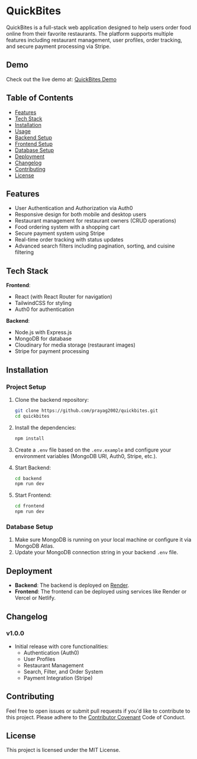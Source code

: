 # QuickBites

QuickBites is a full-stack web application designed to help users order food online from their favorite restaurants. The platform supports multiple features including restaurant management, user profiles, order tracking, and secure payment processing via Stripe.

## Demo
Check out the live demo at: [QuickBites Demo](https://quickbites-backend-lndr.onrender.com)

## Table of Contents
- [Features](#features)
- [Tech Stack](#tech-stack)
- [Installation](#installation)
- [Usage](#usage)
- [Backend Setup](#backend-setup)
- [Frontend Setup](#frontend-setup)
- [Database Setup](#database-setup)
- [Deployment](#deployment)
- [Changelog](#changelog)
- [Contributing](#contributing)
- [License](#license)

## Features
- User Authentication and Authorization via Auth0
- Responsive design for both mobile and desktop users
- Restaurant management for restaurant owners (CRUD operations)
- Food ordering system with a shopping cart
- Secure payment system using Stripe
- Real-time order tracking with status updates
- Advanced search filters including pagination, sorting, and cuisine filtering

## Tech Stack
**Frontend**:
- React (with React Router for navigation)
- TailwindCSS for styling
- Auth0 for authentication

**Backend**:
- Node.js with Express.js
- MongoDB for database
- Cloudinary for media storage (restaurant images)
- Stripe for payment processing

## Installation

### Project Setup
1. Clone the backend repository:
   ```bash
   git clone https://github.com/prayag2002/quickbites.git
   cd quickbites
   ```

2. Install the dependencies:
   ```bash
   npm install
   ```

3. Create a `.env` file based on the `.env.example` and configure your environment variables (MongoDB URI, Auth0, Stripe, etc.).

4. Start Backend:
   ```bash
   cd backend
   npm run dev
   ```

5. Start Frontend:
   ```bash
   cd frontend
   npm run dev
   ```


### Database Setup
1. Make sure MongoDB is running on your local machine or configure it via MongoDB Atlas.
2. Update your MongoDB connection string in your backend `.env` file.

## Deployment
- **Backend**: The backend is deployed on [Render](https://render.com).
- **Frontend**: The frontend can be deployed using services like Render or Vercel or Netlify.

## Changelog
### v1.0.0
- Initial release with core functionalities:
  - Authentication (Auth0)
  - User Profiles
  - Restaurant Management
  - Search, Filter, and Order System
  - Payment Integration (Stripe)

## Contributing
Feel free to open issues or submit pull requests if you'd like to contribute to this project. Please adhere to the [Contributor Covenant](https://www.contributor-covenant.org/) Code of Conduct.

## License
This project is licensed under the MIT License.
